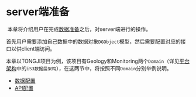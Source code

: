 # server端准备



​	本章将介绍用户在完成[数据准备](./section1.md)之后，对server端进行的操作。

​	首先用户需要添加自己数据中的数据对象`DGObject`模型，然后需要配置对应的接口以供client端访问。

​	本章以TONGJI项目为例，该项目有Geology和Monitoring两个`Domain`（详见[平台架构](./../chapter1/section1.md)中的`iS3数据层架构`），在这两节中，将按照不同`Domain`分别举例说明。

   * [数据配置](./section2/server1.md)
   * [API配置](./section2/server2.md)

